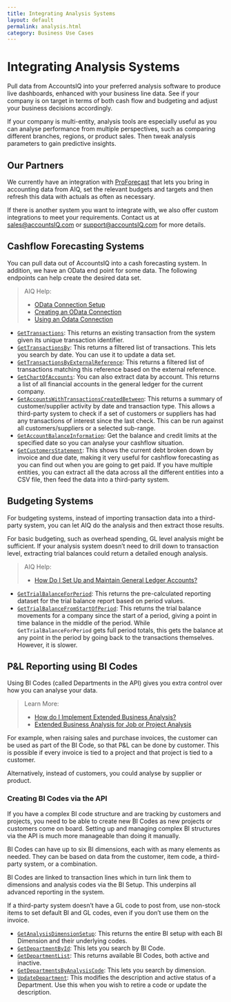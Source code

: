 ```yaml
---
title: Integrating Analysis Systems
layout: default
permalink: analysis.html
category: Business Use Cases
---
```


# Integrating Analysis Systems
Pull data from AccountsIQ into your preferred analysis software to produce live dashboards, enhanced with your business line data. See if your company is on target in terms of both cash flow and budgeting and adjust your business decisions accordingly.

If your company is multi-entity, analysis tools are especially useful as you can analyse performance from multiple perspectives, such as comparing different branches, regions, or product sales. Then tweak analysis parameters to gain predictive insights.

## Our Partners
We currently have an integration with [ProForecast](https://www.accountsiq.com/features/integrations/proforecast/) that lets you bring in accounting data from AIQ, set the relevant budgets and targets and then refresh this data with actuals as often as necessary. 

If there is another system you want to integrate with, we also offer custom integrations to meet your requirements. Contact us at [sales@accountsIQ.com](mailto:sales@accountsIQ.com) or [support@accountsIQ.com](mailto:support@accountsIQ.com) for more details.

## Cashflow Forecasting Systems
You can pull data out of AccountsIQ into a cash forecasting system. In addition, we have an OData end point for some data. The following endpoints can help create the desired data set.

>AIQ Help:
>
>- [OData Connection Setup](https://aiq.helpjuice.com/odata/odata-connection-setup?from_search=116658632)
>- [Creating an OData Connection](https://aiq.helpjuice.com/en_GB/odata/1190738-creating-an-odata-connection)
>- [Using an Odata Connection](https://aiq.helpjuice.com/en_GB/odata/using-an-odata-connection)

- [`GetTransactions`](https://github.com/accountsIQ/API-Wiki/wiki/GetTransaction): This returns an existing transaction from the system given its unique transaction identifier.
- [`GetTransactionsBy`](https://github.com/accountsIQ/API-Wiki/wiki/GetTransactionsBy): This returns a filtered list of transactions. This lets you search by date. You can use it to update a data set.
- [`GetTransactionsByExternalReference`](https://github.com/accountsIQ/API-Wiki/wiki/GetTransactionsByExternalReference): This returns a filtered list of transactions matching this reference based on the external reference.
- [`GetChartOfAccounts`](https://github.com/accountsIQ/API-Wiki/wiki/GetChartOfAccounts): You can also extract data by account. This returns a list of all financial accounts in the general ledger for the current company.
- [`GetAccountsWithTransactionsCreatedBetween`](https://github.com/accountsIQ/API-Wiki/wiki/GetAccountsWithTransactionsCreatedBetween): This returns a summary of customer/supplier activity by date and transaction type. This allows a third-party system to check if a set of customers or suppliers has had any transactions of interest since the last check. This can be run against all customers/suppliers or a selected sub-range.
- [`GetAccountBalanceInformation`](https://github.com/accountsIQ/API-Wiki/wiki/GetAccountBalanceInformation): Get the balance and credit limits at the specified date so you can analyse your cashflow situation.
- [`GetCustomersStatement`](https://github.com/accountsIQ/API-Wiki/wiki/GetCustomersStatement): This shows the current debt broken down by invoice and due date, making it very useful for cashflow forecasting as you can find out when you are going to get paid. If you have multiple entities, you can extract all the data across all the different entities into a CSV file, then feed the data into a third-party system. 

## Budgeting Systems
For budgeting systems, instead of importing transaction data into a third-party system, you can let AIQ do the analysis and then extract those results. 

For basic budgeting, such as overhead spending, GL level analysis might be sufficient. If your analysis system doesn’t need to drill down to transaction level, extracting trial balances could return a detailed enough analysis.

>AIQ Help:
>
>- [How Do I Set Up and Maintain General Ledger Accounts?](https://aiq.helpjuice.com/en_GB/general-ledger/287341-how-do-i-setup-and-maintain-general-ledger-accounts)

- [`GetTrialBalanceForPeriod`](https://github.com/accountsIQ/API-Wiki/wiki/GetTrialBalanceForPeriod): This returns the pre-calculated reporting dataset for the trial balance report based on period values.
- [`GetTrialBalanceFromStartOfPeriod`](https://github.com/accountsIQ/API-Wiki/wiki/GetTrialBalanceFromStartOfPeriod): This returns the trial balance movements for a company since the start of a period, giving a point in time balance in the middle of the period. While `GetTrialBalanceForPeriod` gets full period totals, this gets the balance at any point in the period by going back to the transactions themselves. However, it is slower.
  
## P&L Reporting using BI Codes
Using BI Codes (called Departments in the API) gives you extra control over how you can analyse your data. 

> Learn More:
> 
> - [How do I Implement Extended Business Analysis?](https://aiq.helpjuice.com/en_GB/analysis/289280-how-do-i-implement-extended-business-analysis)
> - [Extended Business Analysis for Job or Project Analysis](https://aiq.helpjuice.com/en_GB/analysis/289415-how-do-i-implement-job-or-project-analysis-using-extended-business-analysis)

For example, when raising sales and purchase invoices, the customer can be used as part of the BI Code, so that P&L can be done by customer. This is possible if every invoice is tied to a project and that project is tied to a customer. 

Alternatively, instead of customers, you could analyse by supplier or product.

### Creating BI Codes via the API 
If you have a complex BI code structure and are tracking by customers and projects, you need to be able to create new BI Codes as new projects or customers come on board. Setting up and managing complex BI structures via the API is much more manageable than doing it manually. 

BI Codes can have up to six BI dimensions, each with as many elements as needed. They can be based on data from the customer, item code, a third-party system, or a combination.  

BI Codes are linked to transaction lines which in turn link them to dimensions and analysis codes via the BI Setup. This underpins all advanced reporting in the system.

If a third-party system doesn’t have a GL code to post from, use non-stock items to set default BI and GL codes, even if you don’t use them on the invoice.

- [`GetAnalysisDimensionSetup`](https://github.com/accountsIQ/API-Wiki/wiki/GetAnalysisDimensionSetup): This returns the entire BI setup with each BI Dimension and their underlying codes.
- [`GetDepartmentById`](https://github.com/accountsIQ/API-Wiki/wiki/GetDepartmentById): This lets you search by BI Code.
- [`GetDepartmentList`](https://github.com/accountsIQ/API-Wiki/wiki/GetDepartmentList): This returns available BI Codes, both active and inactive.
- [`GetDepartmentsByAnalysisCode`](https://github.com/accountsIQ/API-Wiki/wiki/GetDepartmentsByAnalysisCode): This lets you search by dimension.
- [`UpdateDepartment`](https://github.com/accountsIQ/API-Wiki/wiki/UpdateDepartment): This modifies the description and active status of a Department. Use this when you wish to retire a code or update the description.


